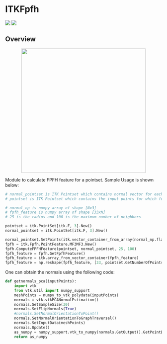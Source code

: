 ITKFpfh
=================================

[<img src="https://github.com/PranjalSahu/Fpfh/actions/workflows/build-test-package.yml/badge.svg">](https://github.com/PranjalSahu/Fpfh/actions)
[<img src="https://img.shields.io/pypi/v/itk-fpfh.svg">](https://pypi.python.org/pypi/itk-fpfh)


Overview
--------
<p align="center">
<img src="https://user-images.githubusercontent.com/1044135/180022085-0e230afa-a5df-4afe-86b5-29543a2e1823.png" width="400" height="400" />
</p>

Module to calculate FPFH feature for a pointset.
Sample Usage is shown below:

```python
# normal_pointset is ITK Pointset which contains normal vector for each point
# pointset is ITK Pointset which contains the input points for which feature needs to be calculated

# normal_np is numpy array of shape [Nx3]
# fpfh_feature is numpy array of shape [33xN]
# 25 is the radius and 100 is the maximum number of neighbors

pointset = itk.PointSet[itk.F, 3].New()
normal_pointset = itk.PointSet[itk.F, 3].New()

normal_pointset.SetPoints(itk.vector_container_from_array(normal_np.flatten()))
fpfh = itk.Fpfh.PointFeature.MF3MF3.New()
fpfh.ComputeFPFHFeature(pointset, normal_pointset, 25, 100)
fpfh_feature = fpfh.GetFpfhFeature()
fpfh_feature = itk.array_from_vector_container(fpfh_feature)
fpfh_feature = np.reshape(fpfh_feature, [33, pointset.GetNumberOfPoints()])
```

One can obtain the normals using the following code:
```python
def getnormals_pca(inputPoints):
    import vtk
    from vtk.util import numpy_support
    meshPoints = numpy_to_vtk_polydata(inputPoints)
    normals = vtk.vtkPCANormalEstimation()
    normals.SetSampleSize(30)
    normals.SetFlipNormals(True)
    #normals.SetNormalOrientationToPoint()
    normals.SetNormalOrientationToGraphTraversal()
    normals.SetInputData(meshPoints)
    normals.Update()
    as_numpy = numpy_support.vtk_to_numpy(normals.GetOutput().GetPointData().GetArray(0))
    return as_numpy
```
